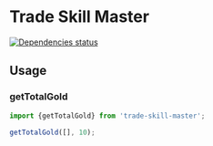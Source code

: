 # Trade Skill Master

[![Dependencies status][dependencies]][dependencies-url]

## Usage

### getTotalGold

```js
import {getTotalGold} from 'trade-skill-master';

getTotalGold([], 10);
```

[dependencies]: https://img.shields.io/librariesio/github/JanKanty/trade-skill-master

[dependencies-url]: https://github.com/JanKanty/trade-skill-master/network/dependencies